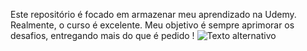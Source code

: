 Este repositório é focado em armazenar meu aprendizado na Udemy. Realmente, o curso é excelente. Meu objetivo é sempre aprimorar os desafios, entregando mais do que é pedido !
![Texto alternativo](/assets/Opera%20Instantâneo_2024-04-08_134637_127.0.0.1.png)